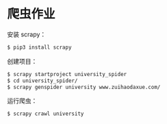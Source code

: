 # 爬虫作业

安装 scrapy：

```bash
$ pip3 install scrapy
```

创建项目：

```bash
$ scrapy startproject university_spider
$ cd university_spider/
$ scrapy genspider university www.zuihaodaxue.com/
```

运行爬虫：

```bash
$ scrapy crawl university
```

